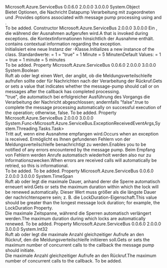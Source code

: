 <Type Name="MessageHandlerOptions" FullName="Microsoft.Azure.ServiceBus.MessageHandlerOptions">
  <TypeSignature Language="C#" Value="public sealed class MessageHandlerOptions" />
  <TypeSignature Language="ILAsm" Value=".class public auto ansi sealed beforefieldinit MessageHandlerOptions extends System.Object" />
  <TypeSignature Language="DocId" Value="T:Microsoft.Azure.ServiceBus.MessageHandlerOptions" />
  <TypeSignature Language="VB.NET" Value="Public NotInheritable Class MessageHandlerOptions" />
  <TypeSignature Language="F#" Value="type MessageHandlerOptions = class" />
  <AssemblyInfo>
    <AssemblyName>Microsoft.Azure.ServiceBus</AssemblyName>
    <AssemblyVersion>0.0.6.0</AssemblyVersion>
    <AssemblyVersion>2.0.0.0</AssemblyVersion>
    <AssemblyVersion>3.0.0.0</AssemblyVersion>
  </AssemblyInfo>
  <Base>
    <BaseTypeName>System.Object</BaseTypeName>
  </Base>
  <Interfaces />
  <Docs>
    <summary><span data-ttu-id="3e439-101">Bietet Optionen, die Nachricht Datapump Verarbeitung mit zugeordneten <see cref="M:Microsoft.Azure.ServiceBus.QueueClient.RegisterMessageHandler(System.Func{Microsoft.Azure.ServiceBus.Message,System.Threading.CancellationToken,System.Threading.Tasks.Task},Microsoft.Azure.ServiceBus.MessageHandlerOptions)" /> und <see cref="M:Microsoft.Azure.ServiceBus.SubscriptionClient.RegisterMessageHandler(System.Func{Microsoft.Azure.ServiceBus.Message,System.Threading.CancellationToken,System.Threading.Tasks.Task},Microsoft.Azure.ServiceBus.MessageHandlerOptions)" />.</span><span class="sxs-lookup"><span data-stu-id="3e439-101">Provides options associated with message pump processing using <see cref="M:Microsoft.Azure.ServiceBus.QueueClient.RegisterMessageHandler(System.Func{Microsoft.Azure.ServiceBus.Message,System.Threading.CancellationToken,System.Threading.Tasks.Task},Microsoft.Azure.ServiceBus.MessageHandlerOptions)" /> and <see cref="M:Microsoft.Azure.ServiceBus.SubscriptionClient.RegisterMessageHandler(System.Func{Microsoft.Azure.ServiceBus.Message,System.Threading.CancellationToken,System.Threading.Tasks.Task},Microsoft.Azure.ServiceBus.MessageHandlerOptions)" />.</span></span></summary>
    <remarks>To be added.</remarks>
  </Docs>
  <Members>
    <Member MemberName=".ctor">
      <MemberSignature Language="C#" Value="public MessageHandlerOptions (Func&lt;Microsoft.Azure.ServiceBus.ExceptionReceivedEventArgs,System.Threading.Tasks.Task&gt; exceptionReceivedHandler);" />
      <MemberSignature Language="ILAsm" Value=".method public hidebysig specialname rtspecialname instance void .ctor(class System.Func`2&lt;class Microsoft.Azure.ServiceBus.ExceptionReceivedEventArgs, class System.Threading.Tasks.Task&gt; exceptionReceivedHandler) cil managed" />
      <MemberSignature Language="DocId" Value="M:Microsoft.Azure.ServiceBus.MessageHandlerOptions.#ctor(System.Func{Microsoft.Azure.ServiceBus.ExceptionReceivedEventArgs,System.Threading.Tasks.Task})" />
      <MemberSignature Language="VB.NET" Value="Public Sub New (exceptionReceivedHandler As Func(Of ExceptionReceivedEventArgs, Task))" />
      <MemberSignature Language="F#" Value="new Microsoft.Azure.ServiceBus.MessageHandlerOptions : Func&lt;Microsoft.Azure.ServiceBus.ExceptionReceivedEventArgs, System.Threading.Tasks.Task&gt; -&gt; Microsoft.Azure.ServiceBus.MessageHandlerOptions" Usage="new Microsoft.Azure.ServiceBus.MessageHandlerOptions exceptionReceivedHandler" />
      <MemberType>Constructor</MemberType>
      <AssemblyInfo>
        <AssemblyName>Microsoft.Azure.ServiceBus</AssemblyName>
        <AssemblyVersion>2.0.0.0</AssemblyVersion>
        <AssemblyVersion>3.0.0.0</AssemblyVersion>
      </AssemblyInfo>
      <Parameters>
        <Parameter Name="exceptionReceivedHandler" Type="System.Func&lt;Microsoft.Azure.ServiceBus.ExceptionReceivedEventArgs,System.Threading.Tasks.Task&gt;" />
      </Parameters>
      <Docs>
        <param name="exceptionReceivedHandler"><span data-ttu-id="3e439-102">Ein <see cref="T:System.Func`2" /> , die während der Ausnahmen aufgerufen wird.</span><span class="sxs-lookup"><span data-stu-id="3e439-102">A <see cref="T:System.Func`2" /> that is invoked during exceptions.</span></span>
            <span data-ttu-id="3e439-103"><see cref="T:Microsoft.Azure.ServiceBus.ExceptionReceivedEventArgs" />die Kontextinformationen hinsichtlich der Ausnahme enthält.</span><span class="sxs-lookup"><span data-stu-id="3e439-103"><see cref="T:Microsoft.Azure.ServiceBus.ExceptionReceivedEventArgs" /> contains contextual information regarding the exception.</span></span></param>
        <summary><span data-ttu-id="3e439-104">Initialisiert eine neue Instanz der <see cref="T:Microsoft.Azure.ServiceBus.MessageHandlerOptions" />-Klasse.</span><span class="sxs-lookup"><span data-stu-id="3e439-104">Initializes a new instance of the <see cref="T:Microsoft.Azure.ServiceBus.MessageHandlerOptions" /> class.</span></span>
            <span data-ttu-id="3e439-105">Standardwerte: <see cref="P:Microsoft.Azure.ServiceBus.MessageHandlerOptions.MaxConcurrentCalls" /> = 1 <see cref="P:Microsoft.Azure.ServiceBus.MessageHandlerOptions.AutoComplete" /> = "true" <see cref="P:Microsoft.Azure.ServiceBus.MessageHandlerOptions.ReceiveTimeOut" /> = 1 Minute <see cref="P:Microsoft.Azure.ServiceBus.MessageHandlerOptions.MaxAutoRenewDuration" /> = 5 Minuten</span><span class="sxs-lookup"><span data-stu-id="3e439-105">Default Values: <see cref="P:Microsoft.Azure.ServiceBus.MessageHandlerOptions.MaxConcurrentCalls" /> = 1 <see cref="P:Microsoft.Azure.ServiceBus.MessageHandlerOptions.AutoComplete" /> = true <see cref="P:Microsoft.Azure.ServiceBus.MessageHandlerOptions.ReceiveTimeOut" /> = 1 minute <see cref="P:Microsoft.Azure.ServiceBus.MessageHandlerOptions.MaxAutoRenewDuration" /> = 5 minutes</span></span>
                </summary>
        <remarks>To be added.</remarks>
      </Docs>
    </Member>
    <Member MemberName="AutoComplete">
      <MemberSignature Language="C#" Value="public bool AutoComplete { get; set; }" />
      <MemberSignature Language="ILAsm" Value=".property instance bool AutoComplete" />
      <MemberSignature Language="DocId" Value="P:Microsoft.Azure.ServiceBus.MessageHandlerOptions.AutoComplete" />
      <MemberSignature Language="VB.NET" Value="Public Property AutoComplete As Boolean" />
      <MemberSignature Language="F#" Value="member this.AutoComplete : bool with get, set" Usage="Microsoft.Azure.ServiceBus.MessageHandlerOptions.AutoComplete" />
      <MemberType>Property</MemberType>
      <AssemblyInfo>
        <AssemblyName>Microsoft.Azure.ServiceBus</AssemblyName>
        <AssemblyVersion>0.0.6.0</AssemblyVersion>
        <AssemblyVersion>2.0.0.0</AssemblyVersion>
        <AssemblyVersion>3.0.0.0</AssemblyVersion>
      </AssemblyInfo>
      <ReturnValue>
        <ReturnType>System.Boolean</ReturnType>
      </ReturnValue>
      <Docs>
        <summary><span data-ttu-id="3e439-106">Ruft ab oder legt einen Wert, der angibt, ob die Meldungsverteilschleife aufrufen sollte <see cref="M:Microsoft.Azure.ServiceBus.QueueClient.CompleteAsync(System.String)" /> oder <see cref="M:Microsoft.Azure.ServiceBus.SubscriptionClient.CompleteAsync(System.String)" /> für Nachrichten nach der Verarbeitung der Rückruf.</span><span class="sxs-lookup"><span data-stu-id="3e439-106">Gets or sets a value that indicates whether the message-pump should call <see cref="M:Microsoft.Azure.ServiceBus.QueueClient.CompleteAsync(System.String)" /> or <see cref="M:Microsoft.Azure.ServiceBus.SubscriptionClient.CompleteAsync(System.String)" /> on messages after the callback has completed processing.</span></span></summary>
        <value><span data-ttu-id="3e439-107">"true", die automatisch bei erfolgreicher Ausführung des Vorgangs die Verarbeitung der Nachricht abgeschlossen; andernfalls "false".</span><span class="sxs-lookup"><span data-stu-id="3e439-107">true to complete the message processing automatically on successful execution of the operation; otherwise, false.</span></span></value>
        <remarks>To be added.</remarks>
      </Docs>
    </Member>
    <Member MemberName="ExceptionReceivedHandler">
      <MemberSignature Language="C#" Value="public Func&lt;Microsoft.Azure.ServiceBus.ExceptionReceivedEventArgs,System.Threading.Tasks.Task&gt; ExceptionReceivedHandler { get; }" />
      <MemberSignature Language="ILAsm" Value=".property instance class System.Func`2&lt;class Microsoft.Azure.ServiceBus.ExceptionReceivedEventArgs, class System.Threading.Tasks.Task&gt; ExceptionReceivedHandler" />
      <MemberSignature Language="DocId" Value="P:Microsoft.Azure.ServiceBus.MessageHandlerOptions.ExceptionReceivedHandler" />
      <MemberSignature Language="VB.NET" Value="Public ReadOnly Property ExceptionReceivedHandler As Func(Of ExceptionReceivedEventArgs, Task)" />
      <MemberSignature Language="F#" Value="member this.ExceptionReceivedHandler : Func&lt;Microsoft.Azure.ServiceBus.ExceptionReceivedEventArgs, System.Threading.Tasks.Task&gt;" Usage="Microsoft.Azure.ServiceBus.MessageHandlerOptions.ExceptionReceivedHandler" />
      <MemberType>Property</MemberType>
      <AssemblyInfo>
        <AssemblyName>Microsoft.Azure.ServiceBus</AssemblyName>
        <AssemblyVersion>2.0.0.0</AssemblyVersion>
        <AssemblyVersion>3.0.0.0</AssemblyVersion>
      </AssemblyInfo>
      <ReturnValue>
        <ReturnType>System.Func&lt;Microsoft.Azure.ServiceBus.ExceptionReceivedEventArgs,System.Threading.Tasks.Task&gt;</ReturnType>
      </ReturnValue>
      <Docs>
        <summary><span data-ttu-id="3e439-108">Tritt auf, wenn eine Ausnahme empfangen wird.</span><span class="sxs-lookup"><span data-stu-id="3e439-108">Occurs when an exception is received.</span></span> <span data-ttu-id="3e439-109">Ermöglicht es Ihnen gefundenen Fehlern von der Meldungsverteilschleife benachrichtigt zu werden.</span><span class="sxs-lookup"><span data-stu-id="3e439-109">Enables you to be notified of any errors encountered by the message pump.</span></span>
            <span data-ttu-id="3e439-110">Beim Empfang von Fehlern werden Anrufe automatisch wiederholt werden also nur zu Informationszwecken.</span><span class="sxs-lookup"><span data-stu-id="3e439-110">When errors are received calls will automatically be retried, so this is informational.</span></span> </summary>
        <value>To be added.</value>
        <remarks>To be added.</remarks>
      </Docs>
    </Member>
    <Member MemberName="MaxAutoRenewDuration">
      <MemberSignature Language="C#" Value="public TimeSpan MaxAutoRenewDuration { get; set; }" />
      <MemberSignature Language="ILAsm" Value=".property instance valuetype System.TimeSpan MaxAutoRenewDuration" />
      <MemberSignature Language="DocId" Value="P:Microsoft.Azure.ServiceBus.MessageHandlerOptions.MaxAutoRenewDuration" />
      <MemberSignature Language="VB.NET" Value="Public Property MaxAutoRenewDuration As TimeSpan" />
      <MemberSignature Language="F#" Value="member this.MaxAutoRenewDuration : TimeSpan with get, set" Usage="Microsoft.Azure.ServiceBus.MessageHandlerOptions.MaxAutoRenewDuration" />
      <MemberType>Property</MemberType>
      <AssemblyInfo>
        <AssemblyName>Microsoft.Azure.ServiceBus</AssemblyName>
        <AssemblyVersion>0.0.6.0</AssemblyVersion>
        <AssemblyVersion>2.0.0.0</AssemblyVersion>
        <AssemblyVersion>3.0.0.0</AssemblyVersion>
      </AssemblyInfo>
      <ReturnValue>
        <ReturnType>System.TimeSpan</ReturnType>
      </ReturnValue>
      <Docs>
        <summary><span data-ttu-id="3e439-111">Ruft ab oder legt die maximale Dauer, anhand derer die Sperre automatisch erneuert wird.</span><span class="sxs-lookup"><span data-stu-id="3e439-111">Gets or sets the maximum duration within which the lock will be renewed automatically.</span></span> <span data-ttu-id="3e439-112">Dieser Wert muss größer als die längste Dauer der nachrichtensperre sein; z. B. die LockDuration-Eigenschaft.</span><span class="sxs-lookup"><span data-stu-id="3e439-112">This value should be greater than the longest message lock duration; for example, the LockDuration Property.</span></span> </summary>
        <value><span data-ttu-id="3e439-113">Die maximale Zeitspanne, während die Sperren automatisch verlängert werden.</span><span class="sxs-lookup"><span data-stu-id="3e439-113">The maximum duration during which locks are automatically renewed.</span></span></value>
        <remarks>To be added.</remarks>
      </Docs>
    </Member>
    <Member MemberName="MaxConcurrentCalls">
      <MemberSignature Language="C#" Value="public int MaxConcurrentCalls { get; set; }" />
      <MemberSignature Language="ILAsm" Value=".property instance int32 MaxConcurrentCalls" />
      <MemberSignature Language="DocId" Value="P:Microsoft.Azure.ServiceBus.MessageHandlerOptions.MaxConcurrentCalls" />
      <MemberSignature Language="VB.NET" Value="Public Property MaxConcurrentCalls As Integer" />
      <MemberSignature Language="F#" Value="member this.MaxConcurrentCalls : int with get, set" Usage="Microsoft.Azure.ServiceBus.MessageHandlerOptions.MaxConcurrentCalls" />
      <MemberType>Property</MemberType>
      <AssemblyInfo>
        <AssemblyName>Microsoft.Azure.ServiceBus</AssemblyName>
        <AssemblyVersion>0.0.6.0</AssemblyVersion>
        <AssemblyVersion>2.0.0.0</AssemblyVersion>
        <AssemblyVersion>3.0.0.0</AssemblyVersion>
      </AssemblyInfo>
      <ReturnValue>
        <ReturnType>System.Int32</ReturnType>
      </ReturnValue>
      <Docs>
        <summary><span data-ttu-id="3e439-114">Ruft ab oder legt die maximale Anzahl gleichzeitiger Aufrufe an den Rückruf, den die Meldungsverteilschleife initiieren soll.</span><span class="sxs-lookup"><span data-stu-id="3e439-114">Gets or sets the maximum number of concurrent calls to the callback the message pump should initiate.</span></span></summary>
        <value><span data-ttu-id="3e439-115">Die maximale Anzahl gleichzeitiger Aufrufe an den Rückruf.</span><span class="sxs-lookup"><span data-stu-id="3e439-115">The maximum number of concurrent calls to the callback.</span></span></value>
        <remarks>To be added.</remarks>
      </Docs>
    </Member>
  </Members>
</Type>